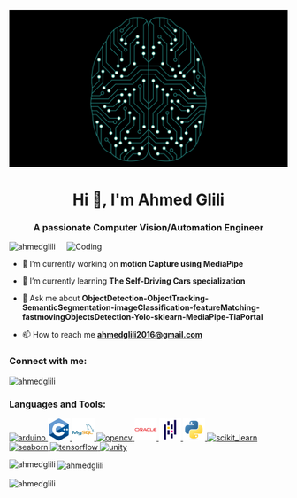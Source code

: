 [![MasterHead](https://raw.githubusercontent.com/san99tiago/ML_BASICS/master/assets/GIF_MachineLearning.gif)](https://github.com/AhmedGlili)
<h1 align="center">Hi 👋, I'm Ahmed Glili</h1>
<h3 align="center">A passionate Computer Vision/Automation Engineer</h3>
<img align="right" alt="Coding" width="400" src="https://cdn.dribbble.com/users/1162077/screenshots/3848914/programmer.gif")>
	
<p align="left"> <img src="https://komarev.com/ghpvc/?username=ahmedglili&label=Profile%20views&color=0e75b6&style=flat" alt="ahmedglili" /> </p>

- 🔭 I’m currently working on **motion Capture using MediaPipe**

- 🌱 I’m currently learning **The Self-Driving Cars specialization**

- 💬 Ask me about **ObjectDetection-ObjectTracking-SemanticSegmentation-imageClassification-featureMatching-fastmovingObjectsDetection-Yolo-sklearn-MediaPipe-TiaPortal**

- 📫 How to reach me **ahmedglili2016@gmail.com**

<h3 align="left">Connect with me:</h3>
<p align="left">
<a href="https://www.linkedin.com/in/ahmed-glili-b8245523a/" target="blank"><img align="center" src="https://raw.githubusercontent.com/rahuldkjain/github-profile-readme-generator/master/src/images/icons/Social/linked-in-alt.svg" alt="ahmedglili" height="30" width="40" /></a>
</p>

<h3 align="left">Languages and Tools:</h3>
<p align="left"> <a href="https://www.arduino.cc/" target="_blank" rel="noreferrer"> <img src="https://cdn.worldvectorlogo.com/logos/arduino-1.svg" alt="arduino" width="40" height="40"/> </a> <a href="https://www.w3schools.com/cpp/" target="_blank" rel="noreferrer"> <img src="https://raw.githubusercontent.com/devicons/devicon/master/icons/cplusplus/cplusplus-original.svg" alt="cplusplus" width="40" height="40"/> </a> <a href="https://www.mysql.com/" target="_blank" rel="noreferrer"> <img src="https://raw.githubusercontent.com/devicons/devicon/master/icons/mysql/mysql-original-wordmark.svg" alt="mysql" width="40" height="40"/> </a> <a href="https://opencv.org/" target="_blank" rel="noreferrer"> <img src="https://www.vectorlogo.zone/logos/opencv/opencv-icon.svg" alt="opencv" width="40" height="40"/> </a> <a href="https://www.oracle.com/" target="_blank" rel="noreferrer"> <img src="https://raw.githubusercontent.com/devicons/devicon/master/icons/oracle/oracle-original.svg" alt="oracle" width="40" height="40"/> </a> <a href="https://pandas.pydata.org/" target="_blank" rel="noreferrer"> <img src="https://raw.githubusercontent.com/devicons/devicon/2ae2a900d2f041da66e950e4d48052658d850630/icons/pandas/pandas-original.svg" alt="pandas" width="40" height="40"/> </a> <a href="https://www.python.org" target="_blank" rel="noreferrer"> <img src="https://raw.githubusercontent.com/devicons/devicon/master/icons/python/python-original.svg" alt="python" width="40" height="40"/> </a> <a href="https://scikit-learn.org/" target="_blank" rel="noreferrer"> <img src="https://upload.wikimedia.org/wikipedia/commons/0/05/Scikit_learn_logo_small.svg" alt="scikit_learn" width="40" height="40"/> </a> <a href="https://seaborn.pydata.org/" target="_blank" rel="noreferrer"> <img src="https://seaborn.pydata.org/_images/logo-mark-lightbg.svg" alt="seaborn" width="40" height="40"/> </a> <a href="https://www.tensorflow.org" target="_blank" rel="noreferrer"> <img src="https://www.vectorlogo.zone/logos/tensorflow/tensorflow-icon.svg" alt="tensorflow" width="40" height="40"/> </a> <a href="https://unity.com/" target="_blank" rel="noreferrer"> <img src="https://www.vectorlogo.zone/logos/unity3d/unity3d-icon.svg" alt="unity" width="40" height="40"/> </a> </p>

<p><img align="left" src="https://github-readme-stats.vercel.app/api/top-langs?username=ahmedglili&show_icons=true&locale=en&layout=compact" alt="ahmedglili" /></p>

<p>&nbsp;<img align="center" src="https://github-readme-stats.vercel.app/api?username=ahmedglili&show_icons=true&locale=en" alt="ahmedglili" /></p>

<p><img align="center" src="https://github-readme-streak-stats.herokuapp.com/?user=ahmedglili&" alt="ahmedglili" /></p>
